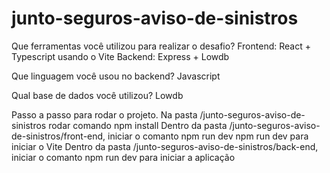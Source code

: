# junto-seguros-aviso-de-sinistros

Que ferramentas você utilizou para realizar o desafio?
Frontend: React + Typescript usando o Vite
Backend: Express + Lowdb

Que linguagem você usou no backend?
Javascript

Qual base de dados você utilizou?
Lowdb

Passo a passo para rodar o projeto.
Na pasta /junto-seguros-aviso-de-sinistros rodar comando npm install
Dentro da pasta /junto-seguros-aviso-de-sinistros/front-end, iniciar o comanto npm run dev
npm run dev para iniciar o Vite
Dentro da pasta /junto-seguros-aviso-de-sinistros/back-end, iniciar o comanto npm run dev para iniciar a aplicação

